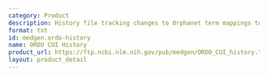 ```yaml
---
category: Product
description: History file tracking changes to Orphanet term mappings to CUIs
format: txt
id: medgen.ordo-history
name: ORDO CUI History
product_url: https://ftp.ncbi.nlm.nih.gov/pub/medgen/ORDO_CUI_history.txt
layout: product_detail
---
```

